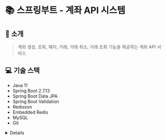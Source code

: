 # 📚 스프링부트 - 계좌 API 시스템

## 🌟 소개

> 계좌 생성, 조회, 해지, 거래, 거래 취소, 거래 조회 기능을 제공하는 계좌 API 서비스

## 💻 기술 스택

- Java 11
- Spring Boot 2.7.13
- Spring Boot Data JPA
- Spring Boot Validation
- Redisson
- Embedded Redis
- MySQL
- Git
<details>
## 🗂 API 명세서

### 에러

예외가 발생했을 때, 본문에 해당 문제를 기술한 JSON 객체가 담겨있습니다.

| Path           | Type     | Description |
|----------------|----------|-------------|
| `errorCode`    | `String` | 에러 코드       |
| `errorMessage` | `String` | 에러 메세지      |

예를 들어, 계좌 생성시에 사용자를 찾을 수 없다면 다음과 같은 응답을 받게 됩니다.

``` http request
HTTP/1.1 400 
Content-Type: application/json
Transfer-Encoding: chunked
Date: Fri, 25 Aug 2023 11:31:06 GMT
Connection: close

{
  "errorCode": "USER_NOT_FOUND",
  "errorMessage": "사용자가 없습니다."
}
```

### 계좌

> 계좌 리소스는 계좌 등록, 해지, 조회를 할 때 사용됩니다.

#### 계좌 등록

`POST` 요청을 사용해서 새 계좌를 등록할 수 있습니다.

##### Request fields

| Path             | Type   | Description |
|------------------|--------|-------------|
| `userId`         | `Long` | 유저ID        |
| `initialBalance` | `Long` | 초기 계좌 잔액    |

##### Example request

``` http request
POST http://localhost:8080/account
Content-Type: application/json

{
  "userId": 1,
  "initialBalance": "1000"
}
```

##### Response fields

| Path            | Type            | Description |
|-----------------|-----------------|-------------|
| `userId`        | `Long`          | 유저ID        |
| `accountNumber` | `String`        | 계좌 번호       |
| `registeredAt`  | `LocalDateTime` | 계좌 생성 일자    |

##### Example response

``` http request
HTTP/1.1 200 
Content-Type: application/json
Transfer-Encoding: chunked
Date: Fri, 25 Aug 2023 11:38:57 GMT
Keep-Alive: timeout=60
Connection: keep-alive

{
  "userId": 1,
  "accountNumber": "1234",
  "registeredAt": "2023-01-01 12:00:00"
}
```

#### 계좌 해지

`DELETE` 요청을 사용해서 기존 계좌를 해지할 수 있습니다.

##### Request fields

| Path            | Type     | Description |
|-----------------|----------|-------------|
| `userId`        | `Long`   | 유저ID        |
| `accountNumber` | `String` | 계좌 번호       |

##### Example request

``` http request
DELETE http://localhost:8080/account
Content-Type: application/json

{
  "userId": 1,
  "accountNumber": "1000"
}
```

##### Response fields

| Path             | Type            | Description |
|------------------|-----------------|-------------|
| `userId`         | `Long`          | 유저ID        |
| `accountNumber`  | `String`        | 계좌 번호       |
| `unRegisteredAt` | `LocalDateTime` | 계좌 해지 일자    |

##### Example response

``` http request
HTTP/1.1 200 
Content-Type: application/json
Transfer-Encoding: chunked
Date: Fri, 25 Aug 2023 11:38:57 GMT
Keep-Alive: timeout=60
Connection: keep-alive

{
  "userId": 1,
  "accountNumber": "1234",
  "unRegisteredAt": "2023-01-01 12:00:00"
}
```

#### 계좌 목록 조회

`GET` 요청을 사용해서 사용자 계좌 목록을 조회할 수 있습니다.

#### Path parameters

> /account?user_id={user_id}

##### Request fields

| Path      | Type   | Description |
|-----------|--------|-------------|
| `user_id` | `Long` | 유저ID        |

##### Response fields

| Path            | Type     | Description |
|-----------------|----------|-------------|
| `accountNumber` | `String` | 계좌 번호       |
| `balance`       | `Long`   | 계좌 잔액       |

##### Example response

``` http request
HTTP/1.1 200 
Content-Type: application/json
Transfer-Encoding: chunked
Date: Fri, 25 Aug 2023 11:38:57 GMT
Keep-Alive: timeout=60
Connection: keep-alive

{
  [
    {
      "accountNumber": 1234,
      "balance": "1000"
    }
  ]
}
```

#### 계좌 조회

`GET` 요청을 사용해서 사용자 계좌를 조회할 수 있습니다.

#### Path parameters

> /account/{id}

##### Request fields

| Path | Type   | Description |
|------|--------|-------------|
| `id` | `Long` | 계좌ID        |

##### Response fields

| Path             | Type            | Description |
|------------------|-----------------|-------------|
| `accountUser`    | `String`        | 계좌 보유 유저명   |
| `accountNumber`  | `String`        | 계좌 번호       |
| `accountStatus`  | `String`        | 계좌 상태      |
| `balance`        | `Long`          | 계좌 잔액      |
| `registeredAt`   | `LocalDateTime` | 계좌 생성 일자    |
| `unRegisteredAt` | `LocalDateTime` | 계좌 해지 일자    |

##### Example response

``` http request
HTTP/1.1 200 
Content-Type: application/json
Transfer-Encoding: chunked
Date: Fri, 25 Aug 2023 11:38:57 GMT
Keep-Alive: timeout=60
Connection: keep-alive

{
  "accountUser": {
    "name": "홍길동"
  },
  "accountNumber": "1234",
  "accountStatus": "IN_USE",
  "balance": 1000,
  "registeredAt": "2023-01-01 12:00:00",
  "unRegisteredAt": "2023-01-01 12:00:00",
}
```

### 거래

> 거래 리소스는 잔액 사용, 잔액 사용 취소, 거래 확인을 할 때 사용됩니다.

#### 잔액 사용

`POST` 요청을 사용해서 잔액 사용을 등록할 수 있습니다.

##### Request fields

| Path            | Type     | Description |
|-----------------|----------|-------------|
| `userId`        | `Long`   | 유저ID        |
| `accountNumber` | `String` | 계좌 번호       |
| `amount`        | `Long`   | 금액          |

##### Example request

``` http request
POST http://localhost:8080/transaction/use
Content-Type: application/json

{
  "userId": 1,
  "accountNumber": "1234",
  "amount": 1000
}
```

##### Response fields

| Path                | Type            | Description |
|---------------------|-----------------|-------------|
| `accountNumber`     | `String`        | 계좌번호        |
| `transactionResult` | `String`        | 성공/실패       |
| `transactionId`     | `String`        | 거래ID        |
| `amount`            | `Long`          | 금액          |
| `transactedAt`      | `LocalDateTime` | 거래 일자       |

##### Example response

``` http request
HTTP/1.1 200 
Content-Type: application/json
Transfer-Encoding: chunked
Date: Fri, 25 Aug 2023 11:38:57 GMT
Keep-Alive: timeout=60
Connection: keep-alive

{
  "accountNumber": "1234",
  "transactionResult": "S",
  "transactionId": "1",
  "amount": 1000,
  "transactedAt": "2023-01-01 12:00:00"
}
```

#### 잔액 사용 취소

`POST` 요청을 사용해서 잔액 사용 취소를 등록할 수 있습니다.

##### Request fields

| Path            | Type     | Description |
|-----------------|----------|-------------|
| `transactionId` | `String` | 거래ID        |
| `accountNumber` | `String` | 계좌 번호       |
| `amount`        | `Long`   | 금액          |

##### Example request

``` http request
POST http://localhost:8080/transaction/cancel
Content-Type: application/json

{
  "transactionId": "1",
  "accountNumber": "1234",
  "amount": 1000
}
```

##### Response fields

| Path                | Type            | Description |
|---------------------|-----------------|-------------|
| `accountNumber`     | `String`        | 계좌번호        |
| `transactionResult` | `String`        | 성공/실패       |
| `transactionId`     | `String`        | 거래ID        |
| `amount`            | `Long`          | 금액          |
| `transactedAt`      | `LocalDateTime` | 거래 일자       |

##### Example response

``` http request
HTTP/1.1 200 
Content-Type: application/json
Transfer-Encoding: chunked
Date: Fri, 25 Aug 2023 11:38:57 GMT
Keep-Alive: timeout=60
Connection: keep-alive

{
  "accountNumber": "1234",
  "transactionResult": "S",
  "transactionId": "1",
  "amount": 1000,
  "transactedAt": "2023-01-01 12:00:00"
}
```

#### 계좌 조회

`GET` 요청을 사용해서 사용자 계좌를 조회할 수 있습니다.

#### Path parameters

> /transaction/{transactionId}

##### Request fields

| Path            | Type     | Description |
|-----------------|----------|-------------|
| `transactionId` | `String` | 거래ID        |

##### Response fields

| Path                | Type            | Description |
|---------------------|-----------------|-------------|
| `accountNumber`     | `String`        | 계좌 번호       |
| `transactionType`   | `String`        | 사용/취소       |
| `transactionResult` | `String`        | 성공/실패       |
| `transactionId`     | `String`        | 거래ID        |
| `amount`            | `Long`          | 금액          |
| `transactedAt`      | `LocalDateTime` | 거래 일자       |

##### Example response

``` http request
HTTP/1.1 200 
Content-Type: application/json
Transfer-Encoding: chunked
Date: Fri, 25 Aug 2023 11:38:57 GMT
Keep-Alive: timeout=60
Connection: keep-alive

{
  "accountNumber": "1234",
  "transactionType": "USE",
  "transactionResult": "S",
  "transactionId": "1",
  "amount": 1000,
  "transactedAt": "2023-01-01 12:00:00",
}
```
</details>
